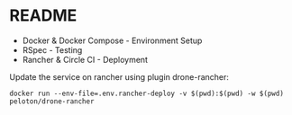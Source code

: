# README

* Docker & Docker Compose - Environment Setup
* RSpec - Testing
* Rancher & Circle CI - Deployment


Update the service on rancher using plugin drone-rancher:
```
docker run --env-file=.env.rancher-deploy -v $(pwd):$(pwd) -w $(pwd) peloton/drone-rancher
```
